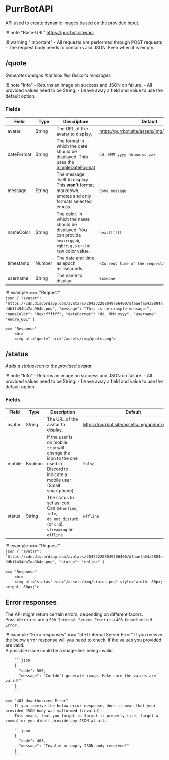 [SimpleDateFormat]: https://docs.oracle.com/javase/7/docs/api/java/text/SimpleDateFormat.html

# PurrBotAPI
API used to create dynamic images based on the provided input.

!!! note "Base-URL"
    https://purrbot.site/api

!!! warning "Important"
    - All requests are performed through POST requests
    - The request body needs to contain valid JSON. Even when it is empty.

## /quote
*Generates images that look like Discord messages*

!!! note "Info"
    - Returns an image on success and JSON on failure.
    - All provided values need to be String.
    - Leave away a field and value to use the default option.

### Fields
| Field      | Type   | Description                                                                                                         | Default                                         |
| ---------- | ------ | ------------------------------------------------------------------------------------------------------------------- | ----------------------------------------------- |
| avatar     | String | The URL of the avatar to display.                                                                                   | https://purrbot.site/assets/img/api/unknown.png |
| dateFormat | String | The format in which the date should be displayed. This uses the [SimpleDateFormat]                                  | `dd. MMM yyyy hh:mm:ss zzz`                     |
| message    | String | The message itself to display. This __won't__ format markdown, emotes and only formats selected emojis.             | `Some message`                                  |
| nameColor  | String | The color, in which the name should be displayed. You can provide `hex:rrggbb`, `rgb:r,g,b` or the raw color value. | `hex:ffffff`                                    |
| timestamp  | Number | The date and time as epoch milliseconds.                                                                            | `<Current time of the request>`                 |
| username   | String | The name to display.                                                                                                | `Someone`                                       |

!!! example
    === "Request"
        <br>
        ```json
        {
          "avatar": "https://cdn.discordapp.com/avatars/204232208049766400/dfaaefa54a2804addb1f494da7aa904d.png",
          "message": "This is an example message.",
          "nameColor": "hex:ffffff",
          "dateFormat": "dd. MMM yyyy",
          "username": "Andre_601"
        }
        ```
	
    === "Response"
        <br>
        <img alt="quote" src="/assets/img/quote.png">

## /status
*Adds a status icon to the provided avatar*

!!! note "Info"
    - Returns an image on success and JSON on failure.
    - All provided values need to be String.
    - Leave away a field and value to use the default option.

### Fields
| Field  | Type    | Description                                                                                                                    | Default                                         |
| ------ | ------- | ------------------------------------------------------------------------------------------------------------------------------ | ----------------------------------------------- |
| avatar | String  | The URL of the avatar to display.                                                                                              | https://purrbot.site/assets/img/api/unknown.png |
| mobile | Boolean | If the user is on mobile. `true` will change the icon to the one used in Discord to indicate a mobile user (Small smartphone). | `false`                                         |
| status | String  | The status to set as icon. Can be `online`, `idle`, `do_not_disturb` (or `dnd`), `streaming` or `offline`                      | `offline`                                       |

!!! example
    === "Request"
        <br>
        ```json
        {
          "avatar": "https://cdn.discordapp.com/avatars/204232208049766400/dfaaefa54a2804addb1f494da7aa904d.png",
          "status": "online"
        }
        ```
	
    === "Response"
        <br>
        <img alt="status" src="/assets/img/status.png" style="width: 80px; height: 80px;">

## Error responses
The API might return certain errors, depending on different facors.  
Possible errors are a `500 Internal Server Error` or a `403 Unauthorized Error`.

!!! example "Error responses"
    === "500 Internal Server Error"
        If you receive the below error response will you need to check, if the values you provided are valid.  
        A possible issue could be a image-link being invalid.
        
        ```json
        {
          "code": 500,
          "message": "Couldn't generate image. Make sure the values are valid!"
        }
        ```

    === "403 Unauthorized Error"
        If you receive the below error response, does it mean that your provided JSON body was malformed (invalid).  
		This means, that you forgot to format it properly (i.e. forgot a comma) or you didn't provide any JSON at all.

        ```json
        {
          "code": 403,
          "message": "Invalid or empty JSON-body received!"
        }
        ```
